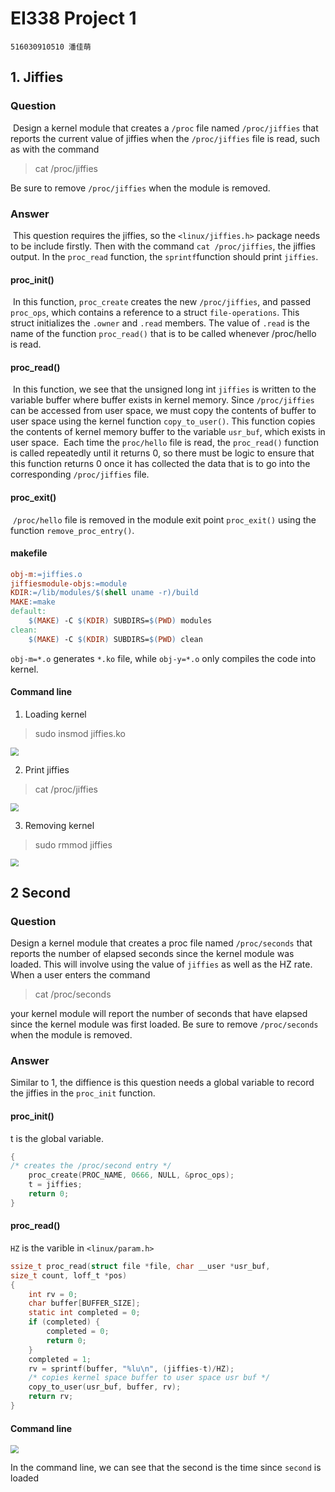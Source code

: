 # EI338 Project 1
`516030910510 潘佳萌`

## 1. Jiffies
### Question
​	Design a kernel module that creates a `/proc` file named `/proc/jiffies` that reports the current value of jiffies when the `/proc/jiffies` file is read, such as with the command
> cat /proc/jiffies

Be sure to remove `/proc/jiffies` when the module is removed.

### Answer
​	This question requires the jiffies, so the `<linux/jiffies.h>` package needs to be include firstly. Then with the command `cat /proc/jiffies`, the jiffies output. In the `proc_read` function, the `sprintf`function should print `jiffies`.
#### proc_init()
​	In this function, `proc_create` creates the new `/proc/jiffies`, and passed `proc_ops`, which contains a reference to a struct `file-operations`. This struct initializes the `.owner` and `.read` members. The value of `.read` is the name of the function `proc_read()` that is to be called whenever /proc/hello is read.

#### proc_read()
​	In this function, we see that the unsigned long int `jiffies` is written to the variable buffer where buffer exists in kernel memory. Since `/proc/jiffies` can be accessed from user space, we must copy the contents of buffer to user space using the kernel function `copy_to_user()`. This function copies the contents of kernel memory buffer to the variable `usr_buf`, which exists in user space. 
​	Each time the `proc/hello` file is read, the `proc_read()` function is called repeatedly until it returns 0, so there must be logic to ensure that this function returns 0 once it has collected the data that is to go into the corresponding `/proc/jiffies` file.

#### proc_exit()
​	`/proc/hello` file is removed in the module exit point `proc_exit()` using the function `remove_proc_entry()`.

#### makefile
```Makefile
obj-m:=jiffies.o 
jiffiesmodule-objs:=module  
KDIR:=/lib/modules/$(shell uname -r)/build  
MAKE:=make  
default:  
	$(MAKE) -C $(KDIR) SUBDIRS=$(PWD) modules  
clean:  
	$(MAKE) -C $(KDIR) SUBDIRS=$(PWD) clean  
```
`obj-m=*.o` generates `*.ko` file, while `obj-y=*.o` only compiles the code into kernel.

#### Command line
1. Loading kernel
> sudo insmod jiffies.ko

<img src="C:\Users\lenovo\Desktop\1.png" style="zoom:80%" />

2. Print jiffies
> cat /proc/jiffies

<img src="C:\Users\lenovo\Desktop\3.png" style="zoom:80%" />

3. Removing kernel
> sudo rmmod jiffies

<img src="C:\Users\lenovo\Desktop\4.png" style="zoom:80%" />

## 2 Second
### Question
Design a kernel module that creates a proc file named `/proc/seconds` that reports the number of elapsed seconds since the kernel module was loaded. This will involve using the value of `jiffies` as well as the HZ  rate. When a user enters the command
> cat /proc/seconds

your kernel module will report the number of seconds that have elapsed since the kernel module was first loaded. Be sure to remove `/proc/seconds` when the module is removed.

### Answer
Similar to 1, the diffience is this question needs a global variable to record the jiffies in the `proc_init` function.
#### proc_init()
t is the global variable.
```c
{
/* creates the /proc/second entry */
	proc_create(PROC_NAME, 0666, NULL, &proc_ops);
	t = jiffies;
	return 0;
}
```
#### proc_read()
`HZ` is the varible in `<linux/param.h>`
```c
ssize_t proc_read(struct file *file, char __user *usr_buf,
size_t count, loff_t *pos)
{
	int rv = 0;
	char buffer[BUFFER_SIZE];
	static int completed = 0;
	if (completed) {
		completed = 0;
		return 0;
	}
	completed = 1;
	rv = sprintf(buffer, "%lu\n", (jiffies-t)/HZ);
	/* copies kernel space buffer to user space usr buf */
	copy_to_user(usr_buf, buffer, rv);
	return rv;
}
```
#### Command line
<img src="C:\Users\lenovo\Desktop\5.png" style="zoom:80%" />

In the command line, we can see that the second is the time since `second` is loaded